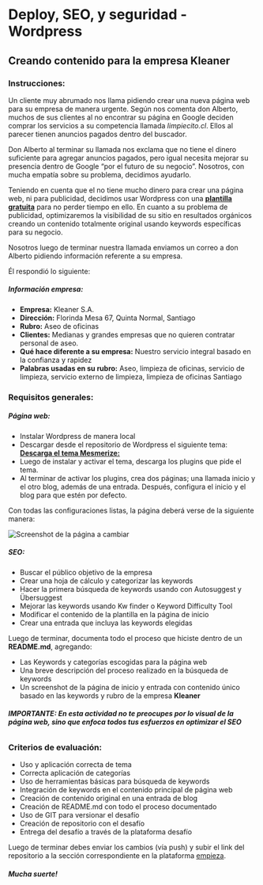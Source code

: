 # Deploy, SEO, y seguridad - Wordpress

## Creando contenido para la empresa Kleaner

### Instrucciones: 

Un cliente muy abrumado nos llama pidiendo crear una nueva página web para su empresa de manera urgente. Según nos comenta don Alberto, muchos de sus clientes al no encontrar su página en Google deciden comprar los servicios a su competencia llamada *limpiecito.cl*. Ellos al parecer tienen anuncios pagados dentro del buscador. 

Don Alberto al terminar su llamada nos exclama que no tiene el dinero suficiente para agregar anuncios pagados, pero igual necesita mejorar su presencia dentro de Google “por el futuro de su negocio”. Nosotros, con mucha empatía sobre su problema, decidimos ayudarlo. 

Teniendo en cuenta que el no tiene mucho dinero para crear una página web, ni para publicidad, decidimos usar Wordpress con una [**plantilla gratuita**](https://cl.wordpress.org/themes/mesmerize/) para no perder tiempo en ello. En cuanto a su problema de publicidad, optimizaremos la visibilidad de su sitio en resultados orgánicos creando un contenido totalmente original usando keywords específicas para su negocio.

Nosotros luego de terminar nuestra llamada enviamos un correo a don Alberto pidiendo información referente a su empresa. 

Él respondió lo siguiente:

##### Información empresa:

- **Empresa:** Kleaner S.A.
- **Dirección:** Florinda Mesa 67, Quinta Normal, Santiago
- **Rubro:** Aseo de oficinas
- **Clientes:** Medianas y grandes empresas que no quieren contratar personal de aseo.
- **Qué hace diferente a su empresa:** Nuestro servicio integral basado en la confianza y rapidez
- **Palabras usadas en su rubro:** Aseo, limpieza de oficinas, servicio de limpieza, 
servicio externo de limpieza, limpieza de oficinas Santiago

### Requisitos generales:

##### Página web:

- Instalar Wordpress de manera local
- Descargar desde el repositorio de Wordpress el siguiente tema: [**Descarga el tema Mesmerize:**](https://cl.wordpress.org/themes/mesmerize/)
- Luego de instalar y activar el tema, descarga los plugins que pide el tema.
- Al terminar de activar los plugins, crea dos páginas; una llamada inicio y el otro blog, además de una entrada. Después, configura el inicio y el blog para que estén por defecto. 

Con todas las configuraciones listas, la página deberá verse de la siguiente manera:

![Screenshot de la página a cambiar](img/screenshot.png)

##### SEO:

- Buscar el público objetivo de la empresa 
- Crear una hoja de cálculo y categorizar las keywords
- Hacer la primera búsqueda de keywords usando con Autosuggest y Übersuggest
- Mejorar las keywords usando Kw finder o Keyword Difficulty Tool
- Modificar el contenido de la plantilla en la página de inicio
- Crear una entrada que incluya las keywords elegidas

Luego de terminar, documenta todo el proceso que hiciste dentro de un **README.md**, agregando:

- Las Keywords y categorías escogidas para la página web
- Una breve descripción del proceso realizado en la búsqueda de keywords
- Un screenshot de la página de inicio y entrada con contenido único basado en las keywords y rubro de la empresa **Kleaner**

###### **IMPORTANTE: En esta actividad no te preocupes por lo visual de la página web, sino que enfoca todos tus esfuerzos en optimizar el SEO**
  
### Criterios de evaluación:

- Uso y aplicación correcta de tema
- Correcta aplicación de categorías
- Uso de herramientas básicas para búsqueda de keywords
- Integración de keywords en el contenido principal de página web
- Creación de contenido original en una entrada de blog
- Creación de README.md con todo el proceso documentado
- Uso de GIT para versionar el desafío
- Creación de repositorio con el desafío
- Entrega del desafío a través de la plataforma desafío

Luego de terminar debes enviar los cambios (vía push) y subir el link del repositorio a la sección correspondiente en la plataforma [empieza](https://empieza.desafiolatam.com "Desafío Latam").

##### **Mucha suerte!**

